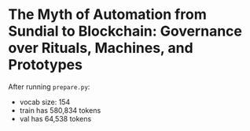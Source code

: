 # The Myth of Automation from Sundial to Blockchain: Governance over Rituals, Machines, and Prototypes


After running `prepare.py`:

- vocab size: 154
- train has 580,834 tokens
- val has 64,538 tokens
